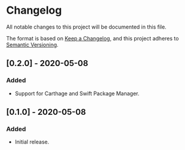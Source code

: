 # Changelog
All notable changes to this project will be documented in this file.

The format is based on [Keep a Changelog](https://keepachangelog.com/en/1.0.0/),
and this project adheres to [Semantic Versioning](https://semver.org/spec/v2.0.0.html).

## [0.2.0] - 2020-05-08
### Added
- Support for Carthage and Swift Package Manager.

## [0.1.0] - 2020-05-08
### Added
- Initial release.